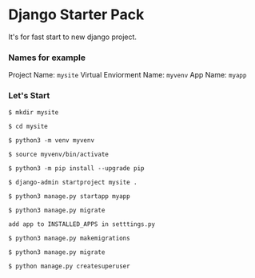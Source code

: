 # Django Starter Pack
It's for fast start to new django project.

### Names for example
Project Name: `mysite`
Virtual Enviorment Name: `myvenv`
App Name: `myapp`

### Let's Start
`$ mkdir mysite`

`$ cd mysite`

`$ python3 -m venv myvenv`

`$ source myvenv/bin/activate`

`$ python3 -m pip install --upgrade pip`

`$ django-admin startproject mysite .`

`$ python3 manage.py startapp myapp`

`$ python3 manage.py migrate`

`add app to INSTALLED_APPS in setttings.py`

`$ python3 manage.py makemigrations`

`$ python3 manage.py migrate`

`$ python manage.py createsuperuser`